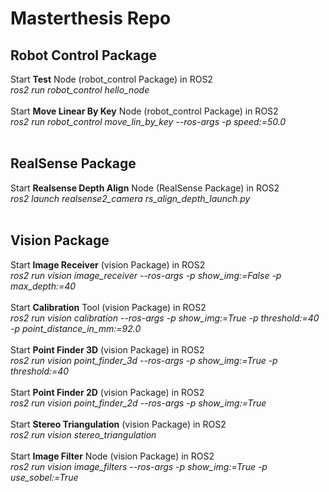 # **Masterthesis Repo**

## **Robot Control Package**
Start **Test** Node (robot_control Package) in ROS2 <br>
*ros2 run robot_control hello_node* <br>
<br>
Start **Move Linear By Key** Node (robot_control Package) in ROS2 <br>
*ros2 run robot_control move_lin_by_key --ros-args -p speed:=50.0* <br>
<br>

## **RealSense Package**
Start **Realsense Depth Align** Node (RealSense Package) in ROS2 <br>
*ros2 launch realsense2_camera rs_align_depth_launch.py* <br>
<br>

## **Vision Package**
Start **Image Receiver** (vision Package) in ROS2 <br>
*ros2 run vision image_receiver --ros-args -p show_img:=False -p max_depth:=40* <br>
<br>
Start **Calibration** Tool (vision Package) in ROS2 <br>
*ros2 run vision calibration --ros-args -p show_img:=True -p threshold:=40 -p point_distance_in_mm:=92.0* <br>
<br>
Start **Point Finder 3D** (vision Package) in ROS2 <br>
*ros2 run vision point_finder_3d --ros-args -p show_img:=True -p threshold:=40* <br>
<br>
Start **Point Finder 2D** (vision Package) in ROS2 <br>
*ros2 run vision point_finder_2d --ros-args -p show_img:=True* <br>
<br>
Start **Stereo Triangulation** (vision Package) in ROS2 <br>
*ros2 run vision stereo_triangulation* <br>
<br>
Start **Image Filter** Node (vision Package) in ROS2 <br>
*ros2 run vision image_filters --ros-args -p show_img:=True -p use_sobel:=True* <br>
<br>
